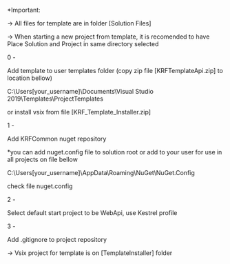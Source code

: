 *Important:

-> All files for template are in folder [Solution Files]

-> When starting a new project from template, it is recomended to have Place Solution and Project in same directory selected

0 -

Add template to user templates folder (copy zip file [KRFTemplateApi.zip] to location bellow)

C:\Users\[your_username]\Documents\Visual Studio 2019\Templates\ProjectTemplates

or install vsix from file [KRF_Template_Installer.zip]

1 -

Add KRFCommon nuget repository

*you can add nuget.config file to solution root or add to your user for use in all projects on file bellow

C:\Users\[your_username]\AppData\Roaming\NuGet\NuGet.Config

check file nuget.config

2 -

Select default start project to be WebApi, use Kestrel profile

3 -

Add .gitignore to project repository

-> Vsix project for template is on [TemplateInstaller] folder

